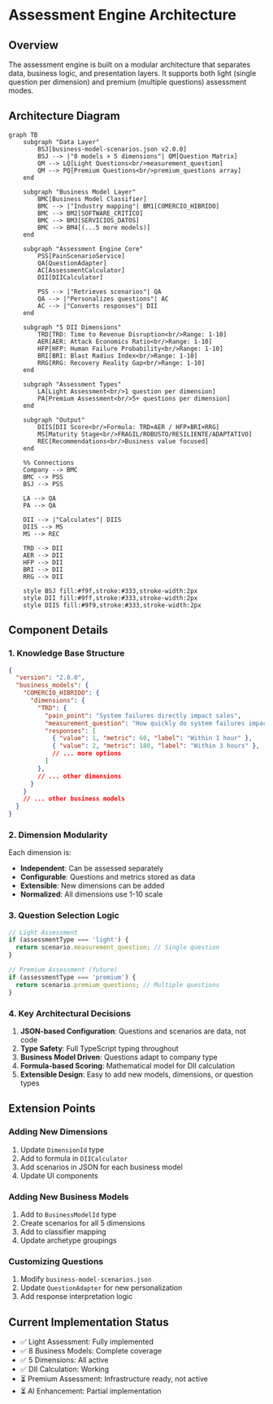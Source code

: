 # Assessment Engine Architecture

## Overview
The assessment engine is built on a modular architecture that separates data, business logic, and presentation layers. It supports both light (single question per dimension) and premium (multiple questions) assessment modes.

## Architecture Diagram

```mermaid
graph TB
    subgraph "Data Layer"
        BSJ[business-model-scenarios.json v2.0.0]
        BSJ --> |"8 models × 5 dimensions"| QM[Question Matrix]
        QM --> LQ[Light Questions<br/>measurement_question]
        QM --> PQ[Premium Questions<br/>premium_questions array]
    end

    subgraph "Business Model Layer"
        BMC[Business Model Classifier]
        BMC --> |"Industry mapping"| BM1[COMERCIO_HIBRIDO]
        BMC --> BM2[SOFTWARE_CRITICO]
        BMC --> BM3[SERVICIOS_DATOS]
        BMC --> BM4[(...5 more models)]
    end

    subgraph "Assessment Engine Core"
        PSS[PainScenarioService]
        QA[QuestionAdapter]
        AC[AssessmentCalculator]
        DII[DIICalculator]
        
        PSS --> |"Retrieves scenarios"| QA
        QA --> |"Personalizes questions"| AC
        AC --> |"Converts responses"| DII
    end

    subgraph "5 DII Dimensions"
        TRD[TRD: Time to Revenue Disruption<br/>Range: 1-10]
        AER[AER: Attack Economics Ratio<br/>Range: 1-10]
        HFP[HFP: Human Failure Probability<br/>Range: 1-10]
        BRI[BRI: Blast Radius Index<br/>Range: 1-10]
        RRG[RRG: Recovery Reality Gap<br/>Range: 1-10]
    end

    subgraph "Assessment Types"
        LA[Light Assessment<br/>1 question per dimension]
        PA[Premium Assessment<br/>5+ questions per dimension]
    end

    subgraph "Output"
        DIIS[DII Score<br/>Formula: TRD×AER / HFP×BRI×RRG]
        MS[Maturity Stage<br/>FRAGIL/ROBUSTO/RESILIENTE/ADAPTATIVO]
        REC[Recommendations<br/>Business value focused]
    end

    %% Connections
    Company --> BMC
    BMC --> PSS
    BSJ --> PSS
    
    LA --> QA
    PA --> QA
    
    DII --> |"Calculates"| DIIS
    DIIS --> MS
    MS --> REC
    
    TRD --> DII
    AER --> DII
    HFP --> DII
    BRI --> DII
    RRG --> DII

    style BSJ fill:#f9f,stroke:#333,stroke-width:2px
    style DII fill:#9ff,stroke:#333,stroke-width:2px
    style DIIS fill:#9f9,stroke:#333,stroke-width:2px
```

## Component Details

### 1. Knowledge Base Structure
```json
{
  "version": "2.0.0",
  "business_models": {
    "COMERCIO_HIBRIDO": {
      "dimensions": {
        "TRD": {
          "pain_point": "System failures directly impact sales",
          "measurement_question": "How quickly do system failures impact revenue?",
          "responses": [
            { "value": 1, "metric": 60, "label": "Within 1 hour" },
            { "value": 2, "metric": 180, "label": "Within 3 hours" },
            // ... more options
          ]
        },
        // ... other dimensions
      }
    }
    // ... other business models
  }
}
```

### 2. Dimension Modularity

Each dimension is:
- **Independent**: Can be assessed separately
- **Configurable**: Questions and metrics stored as data
- **Extensible**: New dimensions can be added
- **Normalized**: All dimensions use 1-10 scale

### 3. Question Selection Logic

```typescript
// Light Assessment
if (assessmentType === 'light') {
  return scenario.measurement_question; // Single question
}

// Premium Assessment (future)
if (assessmentType === 'premium') {
  return scenario.premium_questions; // Multiple questions
}
```

### 4. Key Architectural Decisions

1. **JSON-based Configuration**: Questions and scenarios are data, not code
2. **Type Safety**: Full TypeScript typing throughout
3. **Business Model Driven**: Questions adapt to company type
4. **Formula-based Scoring**: Mathematical model for DII calculation
5. **Extensible Design**: Easy to add new models, dimensions, or question types

## Extension Points

### Adding New Dimensions
1. Update `DimensionId` type
2. Add to formula in `DIICalculator`
3. Add scenarios in JSON for each business model
4. Update UI components

### Adding New Business Models
1. Add to `BusinessModelId` type
2. Create scenarios for all 5 dimensions
3. Add to classifier mapping
4. Update archetype groupings

### Customizing Questions
1. Modify `business-model-scenarios.json`
2. Update `QuestionAdapter` for new personalization
3. Add response interpretation logic

## Current Implementation Status

- ✅ Light Assessment: Fully implemented
- ✅ 8 Business Models: Complete coverage
- ✅ 5 Dimensions: All active
- ✅ DII Calculation: Working
- ⏳ Premium Assessment: Infrastructure ready, not active
- ⏳ AI Enhancement: Partial implementation